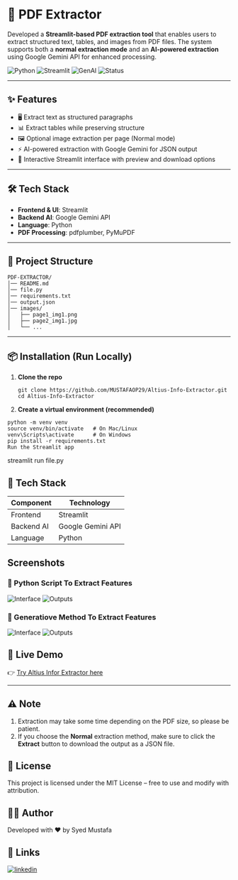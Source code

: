 # 📄 PDF Extractor

Developed a **Streamlit-based PDF extraction tool** that enables users to extract structured text, tables, and images from PDF files. The system supports both a **normal extraction mode** and an **AI-powered extraction** using Google Gemini API for enhanced processing.  

![Python](https://img.shields.io/badge/Python-3.11-blue.svg)
![Streamlit](https://img.shields.io/badge/Streamlit-Frontend-orange)
![GenAI](https://img.shields.io/badge/GenAI-Gemini-red)
![Status](https://img.shields.io/badge/Status-Completed-brightgreen)

---

## ✨ Features
- 🖥️ Extract text as structured paragraphs  
- 📊 Extract tables while preserving structure  
- 🖼️ Optional image extraction per page (Normal mode)  
- ⚡ AI-powered extraction with Google Gemini for JSON output  
- 📱 Interactive Streamlit interface with preview and download options  

---

## 🛠️ Tech Stack
- **Frontend & UI**: Streamlit  
- **Backend AI**: Google Gemini API  
- **Language**: Python  
- **PDF Processing**: pdfplumber, PyMuPDF  

---

## 📂 Project Structure
~~~
PDF-EXTRACTOR/
│── README.md
│── file.py
│── requirements.txt
│── output.json
│── images/
│   ├── page1_img1.png
│   ├── page2_img1.jpg
│   └── ...
~~~

---

## 📦 Installation (Run Locally)

1. **Clone the repo**
   ```
   git clone https://github.com/MUSTAFAOP29/Altius-Info-Extractor.git
   cd Altius-Info-Extractor
   
2. **Create a virtual environment (recommended)**
~~~
python -m venv venv
source venv/bin/activate   # On Mac/Linux
venv\Scripts\activate      # On Windows
pip install -r requirements.txt
Run the Streamlit app
~~~

streamlit run file.py

## 🧠 Tech Stack

| Component  | Technology        |
| ---------- | ----------------- |
| Frontend   | Streamlit         |
| Backend AI | Google Gemini API |
| Language   | Python            |

## Screenshots
### 🔹 Python Script To Extract Features
![Interface](https://github.com/MUSTAFAOP29/Altius-Info-Extractor/blob/main/Screenshot%20(2484).png)
![Outputs](https://github.com/MUSTAFAOP29/Altius-Info-Extractor/blob/main/Screenshot%20(2485).png)

### 🔹 Generatiove Method To Extract Features
![Interface](https://github.com/MUSTAFAOP29/Altius-Info-Extractor/blob/main/Screenshot%20(2486).png)
![Outputs](https://github.com/MUSTAFAOP29/Altius-Info-Extractor/blob/main/Screenshot%20(2487).png)



## 🚀 Live Demo
👉 [Try Altius Infor Extractor here](https://data-extractor-alltius.streamlit.app/)

---

## ⚠️ Note
1. Extraction may take some time depending on the PDF size, so please be patient.  
2. If you choose the **Normal** extraction method, make sure to click the **Extract** button to download the output as a JSON file.





## 📜 License
This project is licensed under the MIT License – free to use and modify with attribution.

## 👨‍💻 Author
Developed with ❤️ by Syed Mustafa
## 🔗 Links
[![linkedin](https://img.shields.io/badge/linkedin-0A66C2?style=for-the-badge&logo=linkedin&logoColor=white)](https://www.linkedin.com/in/syedmustafa29)
